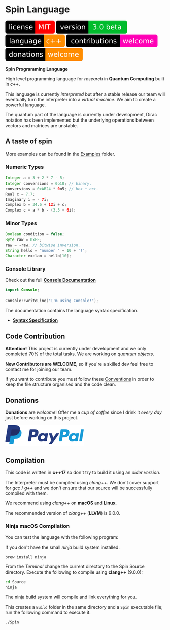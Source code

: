 
# Spin Language

[![license](Badges/License.svg)](License)
[![version](Badges/Version.svg)](ReadMe.md)
[![language](Badges/Language.svg)](ReadMe.md)
[![contributions](Badges/Contributions.svg)](ReadMe.md)
[![donations](Badges/Donations.svg)](https://paypal.me/CristianAntonuccio)

**Spin Programming Language**

High level programming language for *research* in
**Quantum Computing** built in *c++*.

This language is currently *interpreted* but after
a stable release our team will eventually
turn the interpreter into a *virtual machine*.
We aim to create a powerful language.

The quantum part of the language is currently
under development, Dirac notation has been
implemented but the underlying operations
between vectors and matrices are unstable.

## A taste of spin

More examples can be found in the [Examples](Examples/) folder.

### Numeric Types

``` java
Integer a = 3 + 2 * 7 - 5;
Integer conversions = 0b10; // binary.
conversions = 0xAB24 * 0o5; // hex + oct.
Real c = 7.7;
Imaginary i = - 7i;
Complex b = 34.6 + 12i + c;
Complex c = a * b - (3.5 + 6i);
```

### Minor Types

``` java
Boolean condition = false;
Byte raw = 0xFF;
raw = ~raw; // bitwise inversion.
String hello = "number " + 10 + '!';
Character exclam = hello[10];
```

### Console Library

Check out the full [**Console Documentation**](Documentation/Libraries/Console.md)

``` swift
import Console;

Console::writeLine("I'm using Console!");
```

The documentation contains the language syntax specification.

- [**Syntax Specification**](Documentation/)

## Code Contribution

**Attention!** This project is currently under development and
we only completed 70% of the total tasks. We are working on
*quantum objects*.

**New Contributors are WELCOME**, so if you're a skilled dev
feel free to contact me for joining our team.

If you want to contribute you must follow these 
[Conventions](Conventions/) in order to keep the
file structure organised and the code clean.

## Donations

**Donations** are *welcome*! Offer me a *cup of coffee* since
I drink it *every day* just before working on this project.

[![donations](Badges/PayPal.svg)](https://paypal.me/CristianAntonuccio)

## Compilation

This code is written in **c++17** so don't try to build
it using an *older version*.

The Interpreter must be compiled using *clang++*.
We don't cover support for *gcc* / *g++* and we don't ensure
that our source will be successfully compiled with them.

We recommend using *clang++* on **macOS** and **Linux**.

The recommended version of *clang++* (**LLVM**) is 9.0.0.

### Ninja macOS Compilation

You can test the language with the following program:

If you don't have the small *ninja* build system installed:

``` bash
brew install ninja
```

From the *Terminal* change the current directory to
the Spin Source directory.
Execute the following to compile using **clang++** (9.0.0):

``` bash
cd Source
ninja
```

The ninja build system will compile
and link everything for you.

This creates a `Build` folder in the same directory
and a `Spin` executable file; run the following
command to execute it.

``` bash
./Spin
```
